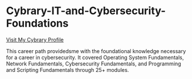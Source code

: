 # Cybrary-IT-and-Cybersecurity-Foundations
[Visit My Cybrary Profile](https://app.cybrary.it/profile/JimBLogic)


This career path providedsme with the foundational knowledge necessary for a career in cybersecurity. It covered Operating System Fundamentals, Network Fundamentals, Cybersecurity Fundamentals, and Programming and Scripting Fundamentals through 25+ modules.
